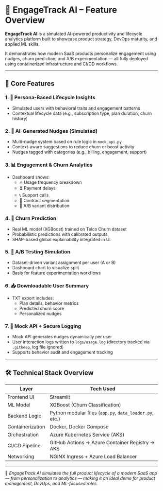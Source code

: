 # 🚀 EngageTrack AI – Feature Overview

**EngageTrack AI** is a simulated AI-powered productivity and lifecycle analytics platform built to showcase product strategy, DevOps maturity, and applied ML skills.

It demonstrates how modern SaaS products personalize engagement using nudges, churn prediction, and A/B experimentation — all fully deployed using containerized infrastructure and CI/CD workflows.

---

## 🔧 Core Features

### 1. 👤 Persona-Based Lifecycle Insights
- Simulated users with behavioral traits and engagement patterns  
- Contextual lifecycle data (e.g., subscription type, plan duration, churn history)

### 2. 🧠 AI-Generated Nudges (Simulated)
- Multi-nudge system based on rule logic in `mock_api.py`  
- Context-aware suggestions to reduce churn or boost activity  
- Nudges tagged with categories (e.g., billing, engagement, support)

### 3. 📊 Engagement & Churn Analytics
- Dashboard shows:  
  - 🔥 Usage frequency breakdown  
  - ⏳ Payment delays  
  - 📞 Support calls  
  - 📅 Contract segmentation  
  - 🧪 A/B variant distribution

### 4. 🔮 Churn Prediction
- Real ML model (XGBoost) trained on Telco Churn dataset  
- Probabilistic predictions with calibrated outputs  
- SHAP-based global explainability integrated in UI

### 5. 🧪 A/B Testing Simulation
- Dataset-driven variant assignment per user (A or B)  
- Dashboard chart to visualize split  
- Basis for feature experimentation workflows

### 6. 📥 Downloadable User Summary
- TXT export includes:  
  - Plan details, behavior metrics  
  - Predicted churn score  
  - Personalized nudges

### 7. 🔁 Mock API + Secure Logging
- Mock API generates nudges dynamically per user  
- User interaction logs written to `logs/usage.log` (directory tracked via `.gitkeep`, log file ignored)  
- Supports behavior audit and engagement tracking

---

## 🛠 Technical Stack Overview

| Layer             | Tech Used                          |
|-------------------|------------------------------------|
| Frontend UI       | Streamlit                          |
| ML Model          | XGBoost (Churn Classification)     |
| Backend Logic     | Python modular files (`app.py`, `data_loader.py`, etc.) |
| Containerization  | Docker, Docker Compose             |
| Orchestration     | Azure Kubernetes Service (AKS)     |
| CI/CD Pipeline    | GitHub Actions → Azure Container Registry → AKS |
| Networking        | NGINX Ingress + Azure Load Balancer|

---

🎯 *EngageTrack AI simulates the full product lifecycle of a modern SaaS app — from personalization to analytics — making it an ideal demo for product management, DevOps, and ML-focused roles.*  
